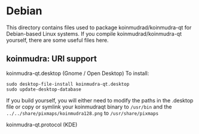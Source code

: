 
Debian
====================
This directory contains files used to package koinmudrad/koinmudra-qt
for Debian-based Linux systems. If you compile koinmudrad/koinmudra-qt yourself, there are some useful files here.

## koinmudra: URI support ##


koinmudra-qt.desktop  (Gnome / Open Desktop)
To install:

	sudo desktop-file-install koinmudra-qt.desktop
	sudo update-desktop-database

If you build yourself, you will either need to modify the paths in
the .desktop file or copy or symlink your koinmudraqt binary to `/usr/bin`
and the `../../share/pixmaps/koinmudra128.png` to `/usr/share/pixmaps`

koinmudra-qt.protocol (KDE)

